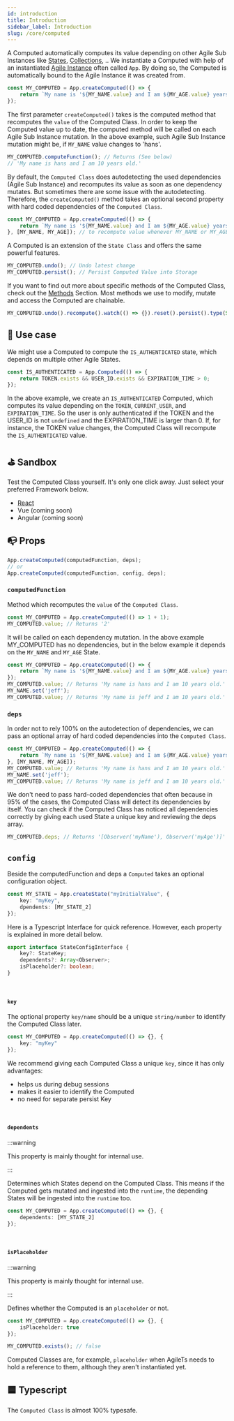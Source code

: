 ```yaml
---
id: introduction
title: Introduction
sidebar_label: Introduction
slug: /core/computed
---
```


A Computed automatically computes its value depending
on other Agile Sub Instances like [States](../state/Introduction.md), [Collections](../collection/Introduction.md), ..
We instantiate a Computed with help of an instantiated [Agile Instance](../agile-instance/Introduction.md) often called `App`.
By doing so, the Computed is automatically bound to the Agile Instance it was created from.
```ts
const MY_COMPUTED = App.createComputed(() => {
    return `My name is '${MY_NAME.value} and I am ${MY_AGE.value} years old.`;
});
```
The first parameter `createComputed()` takes
is the computed method that recomputes the `value` of the Computed Class.
In order to keep the Computed value up to date, the computed method will be called on each Agile Sub Instance mutation.
In the above example, such Agile Sub Instance mutation might be, if `MY_NAME` value changes to 'hans'.
```ts
MY_COMPUTED.computeFunction(); // Returns (See below)
// 'My name is hans and I am 10 years old.'
```
By default, the `Computed Class` does autodetecting the used dependencies (Agile Sub Instance)
and recomputes its value as soon as one dependency mutates.
But sometimes there are some issue with the autodetecting.
Therefore, the `createComputed()` method takes an optional second property with hard coded dependencies of the `Computed Class`.
```ts
const MY_COMPUTED = App.createComputed(() => {
    return `My name is '${MY_NAME.value} and I am ${MY_AGE.value} years old.`;
}, [MY_NAME, MY_AGE]); // to recompute value whenever MY_NAME or MY_AGE changes (gets normally autodetected)
```
A Computed is an extension of the `State Class` and offers the same powerful features.
```ts
MY_COMPUTED.undo(); // Undo latest change
MY_COMPUTED.persist(); // Persist Computed Value into Storage
```
If you want to find out more about specific methods of the Computed Class, check out the [Methods](./Methods.md) Section.
Most methods we use to modify, mutate and access the Computed are chainable.
```ts
MY_COMPUTED.undo().recompute().watch(() => {}).reset().persist().type(String).undo();
```


## 🔨 Use case
We might use a Computed to compute the `IS_AUTHENTICATED` state, which depends on multiple other Agile States.
```ts
const IS_AUTHENTICATED = App.Computed(() => {
    return TOKEN.exists && USER_ID.exists && EXPIRATION_TIME > 0;
});
```
In the above example, we create an `IS_AUTHENTICATED` Computed,
which computes its value depending on the `TOKEN`, `CURRENT_USER`, and `EXPIRATION_TIME`.
So the user is only authenticated if the TOKEN and the USER_ID is not `undefined` and the EXPIRATION_TIME is larger than 0.
If, for instance, the TOKEN value changes, the Computed Class will recompute the `IS_AUTHENTICATED` value.


## ⛳️ Sandbox
Test the Computed Class yourself. It's only one click away. Just select your preferred Framework below.
- [React](https://codesandbox.io/s/agilets-first-computed-kisgr)
- Vue (coming soon)
- Angular (coming soon)


## 📭 Props

```ts
App.createComputed(computedFunction, deps);
// or
App.createComputed(computedFunction, config, deps);
```

### `computedFunction`

Method which recomputes the `value` of the `Computed Class`.
```ts {1}
const MY_COMPUTED = App.createComputed(() => 1 + 1);
MY_COMPUTED.value; // Returns '2'
```
It will be called on each dependency mutation.
In the above example MY_COMPUTED has no dependencies,
but in the below example it depends on the `MY_NAME` and `MY_AGE` State.
```ts
const MY_COMPUTED = App.createComputed(() => {
    return `My name is '${MY_NAME.value} and I am ${MY_AGE.value} years old.`;
});
MY_COMPUTED.value; // Returns 'My name is hans and I am 10 years old.' 
MY_NAME.set('jeff');
MY_COMPUTED.value; // Returns 'My name is jeff and I am 10 years old.' 
```

### `deps`

In order not to rely 100% on the autodetection of dependencies,
we can pass an optional array of hard coded dependencies into the `Computed Class`.
```ts
const MY_COMPUTED = App.createComputed(() => {
    return `My name is '${MY_NAME.value} and I am ${MY_AGE.value} years old.`;
}, [MY_NAME, MY_AGE]);
MY_COMPUTED.value; // Returns 'My name is hans and I am 10 years old.' 
MY_NAME.set('jeff');
MY_COMPUTED.value; // Returns 'My name is jeff and I am 10 years old.' 
```
We don't need to pass hard-coded dependencies that often
because in 95% of the cases, the Computed Class will detect its dependencies by itself.
You can check if the Computed Class has noticed all dependencies correctly by giving each used State a unique key and reviewing the deps array.
```ts
MY_COMPUTED.deps; // Returns '[Observer('myName'), Observer('myAge')]'
```

## `config`

Beside the computedFunction and deps a `Computed` takes an optional configuration object.
```ts
const MY_STATE = App.createState("myInitialValue", {
    key: "myKey",
    dpendents: [MY_STATE_2]
});
```
Here is a Typescript Interface for quick reference. However,
each property is explained in more detail below.
```ts
export interface StateConfigInterface {
    key?: StateKey;
    dependents?: Array<Observer>;
    isPlaceholder?: boolean;
}
```

<br/>

#### `key`
The optional property `key/name` should be a unique `string/number` to identify the Computed Class later.
```ts
const MY_COMPUTED = App.createComputed(() => {}, {
    key: "myKey"
});
```
We recommend giving each Computed Class a unique `key`, since it has only advantages:
- helps us during debug sessions
- makes it easier to identify the Computed
- no need for separate persist Key

<br/>

#### `dependents`

:::warning

This property is mainly thought for internal use.

:::

Determines which States depend on the Computed Class.
This means if the Computed gets mutated and ingested into the `runtime`,
the depending States will be ingested into the `runtime` too.
```ts
const MY_COMPUTED = App.createComputed(() => {}, {
    dependents: [MY_STATE_2]
});
```

<br/>

#### `isPlaceholder`

:::warning

This property is mainly thought for internal use.

:::

Defines whether the Computed is an `placeholder` or not.
```ts
const MY_COMPUTED = App.createComputed(() => {}, {
    isPlaceholder: true
});

MY_COMPUTED.exists(); // false
```
Computed Classes are, for example, `placeholder` when AgileTs needs to hold a reference to them,
although they aren't instantiated yet.


## 🟦 Typescript

The `Computed Class` is almost 100% typesafe.
